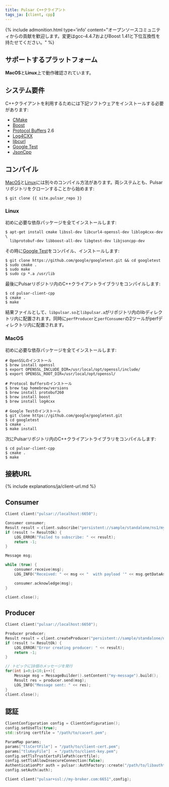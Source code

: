 ```yaml
---
title: Pulsar C++クライアント
tags_ja: [client, cpp]
---
```


<!--

    Licensed to the Apache Software Foundation (ASF) under one
    or more contributor license agreements.  See the NOTICE file
    distributed with this work for additional information
    regarding copyright ownership.  The ASF licenses this file
    to you under the Apache License, Version 2.0 (the
    "License"); you may not use this file except in compliance
    with the License.  You may obtain a copy of the License at

      http://www.apache.org/licenses/LICENSE-2.0

    Unless required by applicable law or agreed to in writing,
    software distributed under the License is distributed on an
    "AS IS" BASIS, WITHOUT WARRANTIES OR CONDITIONS OF ANY
    KIND, either express or implied.  See the License for the
    specific language governing permissions and limitations
    under the License.

-->

<!-- source: https://github.com/apache/incubator-Âpulsar/tree/master/pulsar-client-cpp -->

{% include admonition.html type='info' content="オープンソースコミュニティからの貢献を歓迎します。変更はgcc-4.4.7およびBoost 1.41と下位互換性を持たせてください。" %}

## サポートするプラットフォーム

**MacOS**と**Linux**上で動作確認されています。

## システム要件

C++クライアントを利用するためには下記ソフトウェアをインストールする必要があります:

* [CMake](https://cmake.org/)
* [Boost](http://www.boost.org/)
* [Protocol Buffers](https://developers.google.com/protocol-buffers/) 2.6
* [Log4CXX](https://logging.apache.org/log4cxx)
* [libcurl](https://curl.haxx.se/libcurl/)
* [Google Test](https://github.com/google/googletest)
* [JsonCpp](https://github.com/open-source-parsers/jsoncpp)

## コンパイル

[MacOS](#macos)と[Linux](#linux)には別々のコンパイル方法があります。両システムとも、Pulsarリポジトリをクローンすることから始めます:

```shell
$ git clone {{ site.pulsar_repo }}
```

### Linux

初めに必要な依存パッケージを全てインストールします:

```shell
$ apt-get install cmake libssl-dev libcurl4-openssl-dev liblog4cxx-dev \
  libprotobuf-dev libboost-all-dev libgtest-dev libjsoncpp-dev
```

その時に[Google Test](https://github.com/google/googletest)をコンパイル、インストールします:

```shell
$ git clone https://github.com/google/googletest.git && cd googletest
$ sudo cmake .
$ sudo make
$ sudo cp *.a /usr/lib
```

最後にPulsarリポジトリ内のC++クライアントライブラリをコンパイルします:

```shell
$ cd pulsar-client-cpp
$ cmake .
$ make
```

結果ファイルとして、`libpulsar.so`と`libpulsar.a`がリポジトリ内のlibディレクトリ内に配置されます。同時に`perfProducer`と`perfConsumer`の2ツールがperfディレクトリ内に配置されます。

### MacOS

初めに必要な依存パッケージを全てインストールします:

```shell
# OpenSSLのインストール
$ brew install openssl
$ export OPENSSL_INCLUDE_DIR=/usr/local/opt/openssl/include/
$ export OPENSSL_ROOT_DIR=/usr/local/opt/openssl/

# Protocol Buffersのインストール
$ brew tap homebrew/versions
$ brew install protobuf260
$ brew install boost
$ brew install log4cxx

# Google Testのインストール
$ git clone https://github.com/google/googletest.git
$ cd googletest
$ cmake .
$ make install
```

次にPulsarリポジトリ内のC++クライアントライブラリをコンパイルします:

```shell
$ cd pulsar-client-cpp
$ cmake .
$ make
```

## 接続URL

{% include explanations/ja/client-url.md %}

## Consumer

```c++
Client client("pulsar://localhost:6650");

Consumer consumer;
Result result = client.subscribe("persistent://sample/standalone/ns1/my-topic", "my-subscribtion-name", consumer);
if (result != ResultOk) {
    LOG_ERROR("Failed to subscribe: " << result);
    return -1;
}

Message msg;

while (true) {
    consumer.receive(msg);
    LOG_INFO("Received: " << msg << "  with payload '" << msg.getDataAsString() << "'");

    consumer.acknowledge(msg);
}

client.close();
```


## Producer

```cpp
Client client("pulsar://localhost:6650");

Producer producer;
Result result = client.createProducer("persistent://sample/standalone/ns1/my-topic", producer);
if (result != ResultOk) {
    LOG_ERROR("Error creating producer: " << result);
    return -1;
}

// トピックに10個のメッセージを発行
for(int i=0;i<10;i++){
    Message msg = MessageBuilder().setContent("my-message").build();
    Result res = producer.send(msg);
    LOG_INFO("Message sent: " << res);
}
client.close();
```

## 認証

```cpp
ClientConfiguration config = ClientConfiguration();
config.setUseTls(true);
std::string certfile = "/path/to/cacert.pem";

ParamMap params;
params["tlsCertFile"] = "/path/to/client-cert.pem";
params["tlsKeyFile"]  = "/path/to/client-key.pem";
config.setTlsTrustCertsFilePath(certfile);
config.setTlsAllowInsecureConnection(false);
AuthenticationPtr auth = pulsar::AuthFactory::create("/path/to/libauthtls.so", params);
config.setAuth(auth);

Client client("pulsar+ssl://my-broker.com:6651",config);
```
